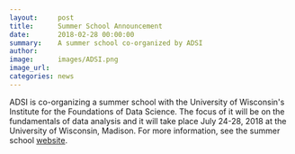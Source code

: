 ```yaml
---
layout:     post
title:      Summer School Announcement 
date:       2018-02-28 00:00:00
summary:    A summer school co-organized by ADSI
author:     
image:      images/ADSI.png
image_url:  
categories: news
---
```

ADSI is co-organizing a summer school with the University of Wisconsin's Institute for the Foundations of Data Science. The focus of it will be on the fundamentals of data analysis and it will take place July 24-28, 2018 at the University of Wisconsin, Madison. For more information, see the summer school [website](https://ifds.wisc.edu/workshops/fundamentals/).
